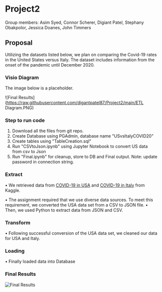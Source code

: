 # Project2

Group members: Asim Syed, Connor Scherer, Digiant Patel, Stephany Obakpolor, Jessica Doanes, John Timmers

## Proposal
Utilizing the datasets listed below, we plan on comparing the Covid-19 rates in the United States versus Italy. The dataset includes information from the onset of the pandemic until December 2020.

### Visio Diagram
The image below is a placeholder. 

![Final Results](https://raw.githubusercontent.com/digantpatel87/Project2/main/ETL Diagram.PNG)


### Step to run code
1) Download all the files from git repo.
2) Create Database using PGAdmin, database name "USvsItalyCOVID20"
3) Create tables using "TableCreation.sql"
4) Run "CSVtoJson.ipynb" using Jupyter Notebook to convert US data from csv to Json
5) Run "Final.ipynb" for cleanup, store to DB and Final output. Note: update password in connection string.



### Extract 
  • We retrieved data from [COVID-19 in USA](https://www.kaggle.com/sudalairajkumar/covid19-in-usa) and [COVID-19 in Italy](https://www.kaggle.com/sudalairajkumar/covid19-in-italy) from Kaggle. 
  
  • The assignment required that we use diverse data sources. To meet this requirement, we converted the USA data set from a CSV to JSON file. 
  • Then, we used Python to extract data from JSON and CSV.  

### Transform 
  • Following successful conversion of the USA data set, we cleaned our data for USA and Italy. 
  
### Loading
  • Finally loaded data into Database
  
### Final Results 
![Final Results](https://raw.githubusercontent.com/digantpatel87/Project2/main/FinalResult.PNG)

